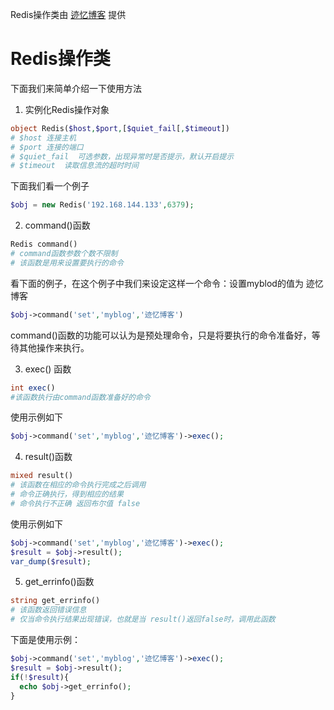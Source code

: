 Redis操作类由 [迹忆博客](http://www.onmpw.com) 提供
# Redis操作类
下面我们来简单介绍一下使用方法

1. 实例化Redis操作对象

```php
object Redis($host,$port,[$quiet_fail[,$timeout])
# $host 连接主机
# $port 连接的端口
# $quiet_fail  可选参数，出现异常时是否提示，默认开启提示
# $timeout  读取信息流的超时时间
```
下面我们看一个例子
```php
$obj = new Redis('192.168.144.133',6379);
```

2. command()函数

```php
Redis command()
# command函数参数个数不限制
# 该函数是用来设置要执行的命令
```
看下面的例子，在这个例子中我们来设定这样一个命令：设置myblod的值为 迹忆博客
```php
$obj->command('set','myblog','迹忆博客')
```
command()函数的功能可以认为是预处理命令，只是将要执行的命令准备好，等待其他操作来执行。

3. exec() 函数

```php
int exec()
#该函数执行由command函数准备好的命令
```
使用示例如下
```php
$obj->command('set','myblog','迹忆博客')->exec();
```

4. result()函数

```php
mixed result()
# 该函数在相应的命令执行完成之后调用
# 命令正确执行，得到相应的结果
# 命令执行不正确 返回布尔值 false
```
使用示例如下
```php
$obj->command('set','myblog','迹忆博客')->exec();
$result = $obj->result();
var_dump($result);
```

5. get_errinfo()函数

```php
string get_errinfo()
# 该函数返回错误信息
# 仅当命令执行结果出现错误，也就是当 result()返回false时，调用此函数
```
下面是使用示例：
```php
$obj->command('set','myblog','迹忆博客')->exec();
$result = $obj->result();
if(!$result){
  echo $obj->get_errinfo();
}
```
